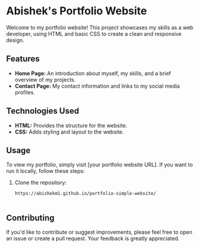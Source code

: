 # Abishek's Portfolio Website

Welcome to my portfolio website! This project showcases my skills as a web developer, using HTML and basic CSS to create a clean and responsive design.

## Features

- **Home Page:** An introduction about myself, my skills, and a brief overview of my projects.
- **Contact Page:** My contact information and links to my social media profiles.

## Technologies Used

- **HTML:** Provides the structure for the website.
- **CSS:** Adds styling and layout to the website.

## Usage

To view my portfolio, simply visit [your portfolio website URL]. If you want to run it locally, follow these steps:

1. Clone the repository:
   ```sh
   https://abishekm1.github.io/portfolio-simple-website/
    
## Contributing
   If you'd like to contribute or suggest improvements, please feel free to open an issue or create a pull request. Your feedback is greatly appreciated.
